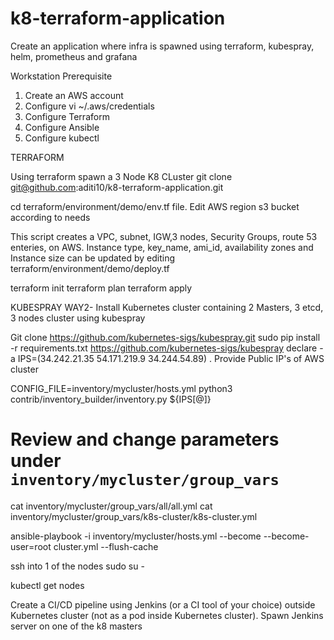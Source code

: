 # k8-terraform-application
Create an application where infra is spawned using terraform, kubespray, helm, prometheus and grafana


Workstation Prerequisite
1. Create an AWS account
2. Configure vi ~/.aws/credentials
3. Configure Terraform
4. Configure Ansible
5. Configure kubectl
 


TERRAFORM

Using terraform spawn a 3 Node K8 CLuster
git clone git@github.com:aditi10/k8-terraform-application.git

cd terraform/environment/demo/env.tf file. 
Edit AWS region s3 bucket according to needs

This script creates a VPC, subnet, IGW,3 nodes, Security Groups, route 53 enteries,  on AWS. Instance type, key_name, ami_id, availability zones and Instance size can be updated by editing terraform/environment/demo/deploy.tf

terraform init
terraform plan
terraform apply


KUBESPRAY
WAY2- Install Kubernetes cluster containing 2 Masters, 3 etcd, 3 nodes cluster  using kubespray

Git clone https://github.com/kubernetes-sigs/kubespray.git
sudo pip install -r requirements.txt
https://github.com/kubernetes-sigs/kubespray
declare -a IPS=(34.242.21.35  54.171.219.9 34.244.54.89) . Provide Public IP's of AWS cluster

CONFIG_FILE=inventory/mycluster/hosts.yml python3 contrib/inventory_builder/inventory.py ${IPS[@]}
# Review and change parameters under ``inventory/mycluster/group_vars``
cat inventory/mycluster/group_vars/all/all.yml
cat inventory/mycluster/group_vars/k8s-cluster/k8s-cluster.yml

ansible-playbook -i inventory/mycluster/hosts.yml --become --become-user=root cluster.yml --flush-cache

ssh into 1 of the nodes
sudo su -

kubectl get nodes



Create a CI/CD pipeline using Jenkins (or a CI tool of your choice) outside Kubernetes cluster (not as a pod inside Kubernetes cluster).
Spawn Jenkins server on one of the k8 masters


